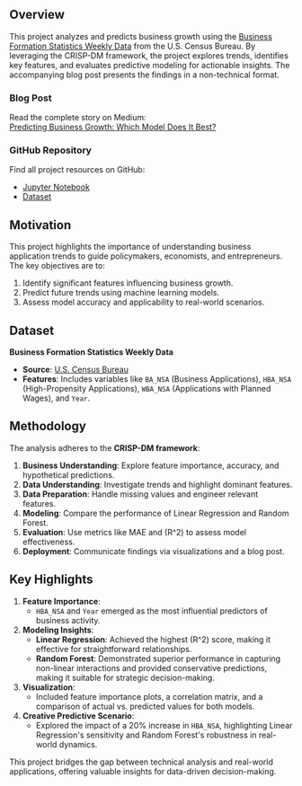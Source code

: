 ## **Overview**
This project analyzes and predicts business growth using the [Business Formation Statistics Weekly Data](https://github.com/michellechen202212/udacity-datascience/blob/main/bfs_us_apps_weekly_nsa.csv) from the U.S. Census Bureau. By leveraging the CRISP-DM framework, the project explores trends, identifies key features, and evaluates predictive modeling for actionable insights. The accompanying blog post presents the findings in a non-technical format.

### **Blog Post**
Read the complete story on Medium:  
[Predicting Business Growth: Which Model Does It Best?](https://medium.com/@isabelladatascience/predicting-business-growth-which-model-does-it-best-c152f151d26f)

### **GitHub Repository**
Find all project resources on GitHub:  
- [Jupyter Notebook](https://github.com/michellechen202212/udacity-datascience/blob/main/blog_post.ipynb)  
- [Dataset](https://github.com/michellechen202212/udacity-datascience/blob/main/bfs_us_apps_weekly_nsa.csv)

## **Motivation**
This project highlights the importance of understanding business application trends to guide policymakers, economists, and entrepreneurs. The key objectives are to:
1. Identify significant features influencing business growth.
2. Predict future trends using machine learning models.
3. Assess model accuracy and applicability to real-world scenarios.

## **Dataset**
**Business Formation Statistics Weekly Data**  
- **Source**: [U.S. Census Bureau](https://www.census.gov/econ/bfs/data/weekly.html)  
- **Features**: Includes variables like `BA_NSA` (Business Applications), `HBA_NSA` (High-Propensity Applications), `WBA_NSA` (Applications with Planned Wages), and `Year`.

## **Methodology**
The analysis adheres to the **CRISP-DM framework**:
1. **Business Understanding**: Explore feature importance, accuracy, and hypothetical predictions.
2. **Data Understanding**: Investigate trends and highlight dominant features.
3. **Data Preparation**: Handle missing values and engineer relevant features.
4. **Modeling**: Compare the performance of Linear Regression and Random Forest.
5. **Evaluation**: Use metrics like MAE and \(R^2\) to assess model effectiveness.
6. **Deployment**: Communicate findings via visualizations and a blog post.

## **Key Highlights**
1. **Feature Importance**:  
   - `HBA_NSA` and `Year` emerged as the most influential predictors of business activity.
2. **Modeling Insights**:  
   - **Linear Regression**: Achieved the highest \(R^2\) score, making it effective for straightforward relationships.  
   - **Random Forest**: Demonstrated superior performance in capturing non-linear interactions and provided conservative predictions, making it suitable for strategic decision-making.  
3. **Visualization**:  
   - Included feature importance plots, a correlation matrix, and a comparison of actual vs. predicted values for both models.  
4. **Creative Predictive Scenario**:  
   - Explored the impact of a 20% increase in `HBA_NSA`, highlighting Linear Regression's sensitivity and Random Forest's robustness in real-world dynamics.

This project bridges the gap between technical analysis and real-world applications, offering valuable insights for data-driven decision-making.

